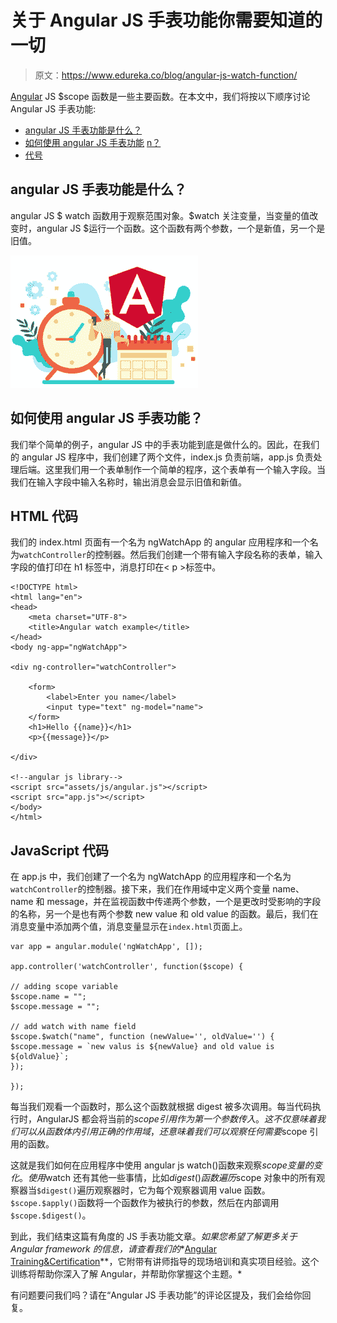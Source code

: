 # 关于 Angular JS 手表功能你需要知道的一切

> 原文：<https://www.edureka.co/blog/angular-js-watch-function/>

[Angular](https://www.edureka.co/blog/angular-tutorial/) JS $scope 函数是一些主要函数。在本文中，我们将按以下顺序讨论 Angular JS 手表功能:

*   [angular JS 手表功能是什么？](#what)
*   [如何使用 angular JS 手表功能](#how) [n？](#how)
*   [代号](#html-code)

## **angular JS 手表功能是什么？**

angular JS $ watch 函数用于观察范围对象。$watch 关注变量，当变量的值改变时，angular JS $运行一个函数。这个函数有两个参数，一个是新值，另一个是旧值。

![angular js watch](img/0b5cc948f28965b3757e7ed0e5c9a2a3.png)

## **如何使用 angular JS 手表功能？**

我们举个简单的例子，angular JS 中的手表功能到底是做什么的。因此，在我们的 angular JS 程序中，我们创建了两个文件，index.js 负责前端，app.js 负责处理后端。这里我们用一个表单制作一个简单的程序，这个表单有一个输入字段。当我们在输入字段中输入名称时，输出消息会显示旧值和新值。

## **HTML 代码**

我们的 index.html 页面有一个名为 ngWatchApp 的 angular 应用程序和一个名为`watchController`的控制器。然后我们创建一个带有输入字段名称的表单，输入字段的值打印在 h1 标签中，消息打印在< p >标签中。

```
<!DOCTYPE html>
<html lang="en">
<head>
    <meta charset="UTF-8">
    <title>Angular watch example</title>
</head>
<body ng-app="ngWatchApp">

<div ng-controller="watchController">

    <form>
        <label>Enter you name</label>
        <input type="text" ng-model="name">
    </form>
    <h1>Hello {{name}}</h1>
    <p>{{message}}</p>

</div>

<!--angular js library-->
<script src="assets/js/angular.js"></script>
<script src="app.js"></script>
</body>
</html>

```

## **JavaScript 代码**

在 app.js 中，我们创建了一个名为 ngWatchApp 的应用程序和一个名为`watchController`的控制器。接下来，我们在作用域中定义两个变量 name、name 和 message，并在监视函数中传递两个参数，一个是更改时受影响的字段的名称，另一个是也有两个参数 new value 和 old value 的函数。最后，我们在消息变量中添加两个值，消息变量显示在`index.html`页面上。

```
var app = angular.module('ngWatchApp', []);

app.controller('watchController', function($scope) {

// adding scope variable
$scope.name = "";
$scope.message = "";

// add watch with name field
$scope.$watch("name", function (newValue='', oldValue='') {
$scope.message = `new valus is ${newValue} and old value is ${oldValue}`;
});

});

```

每当我们观看一个函数时，那么这个函数就根据 digest 被多次调用。每当代码执行时，AngularJS 都会将当前的$scope 引用作为第一个参数传入。这不仅意味着我们可以从函数体内引用正确的作用域，还意味着我们可以观察任何需要$scope 引用的函数。

这就是我们如何在应用程序中使用 angular js watch()函数来观察$scope 变量的变化。使用$watch 还有其他一些事情，比如$digest()函数遍历$scope 对象中的所有观察器当`$digest()`遍历观察器时，它为每个观察器调用 value 函数。`$scope.$apply()`函数将一个函数作为被执行的参数，然后在内部调用 `$scope.$digest()`。

到此，我们结束这篇有角度的 JS 手表功能文章。*如果您希望了解更多关于 Angular framework 的信息，请查看我们的**[Angular Training&Certification](https://www.edureka.co/angular-training)**，它附带有讲师指导的现场培训和真实项目经验。这个训练将帮助你深入了解 Angular，并帮助你掌握这个主题。*

有问题要问我们吗？请在“Angular JS 手表功能”的评论区提及，我们会给你回复。